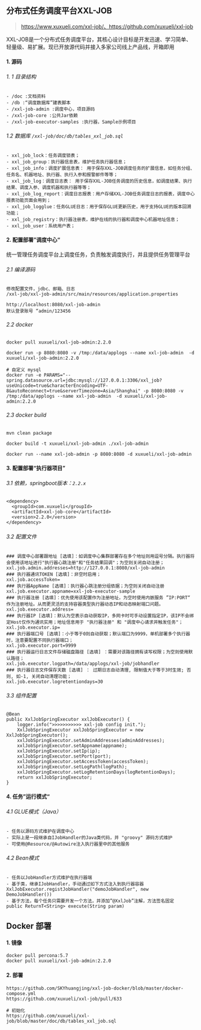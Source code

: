 ## 分布式任务调度平台XXL-JOB

> https://www.xuxueli.com/xxl-job/、https://github.com/xuxueli/xxl-job

XXL-JOB是一个分布式任务调度平台，其核心设计目标是开发迅速、学习简单、轻量级、易扩展。现已开放源代码并接入多家公司线上产品线，开箱即用


#### 1. 源码

###### 1. 1 目录结构

```
- /doc :文档资料
- /db :“调度数据库”建表脚本
- /xxl-job-admin :调度中心，项目源码
- /xxl-job-core :公共Jar依赖
- /xxl-job-executor-samples :执行器，Sample示例项目
```

###### 1.2 数据库  `/xxl-job/doc/db/tables_xxl_job.sql`

```
- xxl_job_lock：任务调度锁表；
- xxl_job_group：执行器信息表，维护任务执行器信息；
- xxl_job_info：调度扩展信息表： 用于保存XXL-JOB调度任务的扩展信息，如任务分组、任务名、机器地址、执行器、执行入参和报警邮件等等；
- xxl_job_log：调度日志表： 用于保存XXL-JOB任务调度的历史信息，如调度结果、执行结果、调度入参、调度机器和执行器等等；
- xxl_job_log_report：调度日志报表：用户存储XXL-JOB任务调度日志的报表，调度中心报表功能页面会用到；
- xxl_job_logglue：任务GLUE日志：用于保存GLUE更新历史，用于支持GLUE的版本回溯功能；
- xxl_job_registry：执行器注册表，维护在线的执行器和调度中心机器地址信息；
- xxl_job_user：系统用户表；
```

#### 2. 配置部署”调度中心“

统一管理任务调度平台上调度任务，负责触发调度执行，并且提供任务管理平台

###### 2.1 编译源码

```
修改配置文件，jdbc、邮箱、日志
/xxl-job/xxl-job-admin/src/main/resources/application.properties

http://localhost:8080/xxl-job-admin 
默认登录账号 “admin/123456
```

###### 2.2 docker

```
docker pull xuxueli/xxl-job-admin:2.2.0

docker run -p 8080:8080 -v /tmp:/data/applogs --name xxl-job-admin  -d xuxueli/xxl-job-admin:2.2.0

# 自定义 mysql
docker run -e PARAMS="--spring.datasource.url=jdbc:mysql://127.0.0.1:3306/xxl_job?useUnicode=true&characterEncoding=UTF-8&autoReconnect=true&serverTimezone=Asia/Shanghai" -p 8080:8080 -v /tmp:/data/applogs --name xxl-job-admin  -d xuxueli/xxl-job-admin:2.2.0
```

###### 2.3 docker build

```
mvn clean package

docker build -t xuxueli/xxl-job-admin ./xxl-job-admin

docker run --name xxl-job-admin -p 8080:8080 -d xuxueli/xxl-job-admin
```

#### 3. 配置部署“执行器项目”

###### 3.1 依赖，springboot版本：`2.2.x`

```
<dependency>
  <groupId>com.xuxueli</groupId>
  <artifactId>xxl-job-core</artifactId>
  <version>2.2.0</version>
</dependency>
```

###### 3.2 配置文件

```
### 调度中心部署跟地址 [选填]：如调度中心集群部署存在多个地址则用逗号分隔。执行器将会使用该地址进行"执行器心跳注册"和"任务结果回调"；为空则关闭自动注册；
xxl.job.admin.addresses=http://127.0.0.1:8080/xxl-job-admin
### 执行器通讯TOKEN [选填]：非空时启用；
xxl.job.accessToken=
### 执行器AppName [选填]：执行器心跳注册分组依据；为空则关闭自动注册
xxl.job.executor.appname=xxl-job-executor-sample
### 执行器注册 [选填]：优先使用该配置作为注册地址，为空时使用内嵌服务 ”IP:PORT“ 作为注册地址。从而更灵活的支持容器类型执行器动态IP和动态映射端口问题。
xxl.job.executor.address=
### 执行器IP [选填]：默认为空表示自动获取IP，多网卡时可手动设置指定IP，该IP不会绑定Host仅作为通讯实用；地址信息用于 "执行器注册" 和 "调度中心请求并触发任务"；
xxl.job.executor.ip=
### 执行器端口号 [选填]：小于等于0则自动获取；默认端口为9999，单机部署多个执行器时，注意要配置不同执行器端口；
xxl.job.executor.port=9999
### 执行器运行日志文件存储磁盘路径 [选填] ：需要对该路径拥有读写权限；为空则使用默认路径；
xxl.job.executor.logpath=/data/applogs/xxl-job/jobhandler
### 执行器日志文件保存天数 [选填] ： 过期日志自动清理, 限制值大于等于3时生效; 否则, 如-1, 关闭自动清理功能；
xxl.job.executor.logretentiondays=30
```

###### 3.3 组件配置

```
@Bean
public XxlJobSpringExecutor xxlJobExecutor() {
    logger.info(">>>>>>>>>>> xxl-job config init.");
    XxlJobSpringExecutor xxlJobSpringExecutor = new XxlJobSpringExecutor();
    xxlJobSpringExecutor.setAdminAddresses(adminAddresses);
    xxlJobSpringExecutor.setAppname(appname);
    xxlJobSpringExecutor.setIp(ip);
    xxlJobSpringExecutor.setPort(port);
    xxlJobSpringExecutor.setAccessToken(accessToken);
    xxlJobSpringExecutor.setLogPath(logPath);
    xxlJobSpringExecutor.setLogRetentionDays(logRetentionDays);
    return xxlJobSpringExecutor;
}
```

#### 4. 任务”运行模式“

###### 4.1 GLUE模式（Java）

```
- 任务以源码方式维护在调度中心
- 实际上是一段继承自IJobHandler的Java类代码，并 "groovy" 源码方式维护
- 可使用@Resource/@Autowire注入执行器里中的其他服务
```

###### 4.2 Bean模式

```
- 任务以JobHandler方式维护在执行器端
- 基于类，继承IJobHandler，手动通过如下方式注入到执行器容器
XxlJobExecutor.registJobHandler("demoJobHandler", new DemoJobHandler())
- 基于方法，每个任务只需要开发一个方法，并添加”@XxlJob”注解，方法签名固定
public ReturnT<String> execute(String param)
```



## Docker 部署

#### 1. 镜像

```
docker pull percona:5.7
docker pull xuxueli/xxl-job-admin:2.2.0
```

#### 2. 部署

```
https://github.com/SKYhuangjing/xxl-job-docker/blob/master/docker-compose.yml
https://github.com/xuxueli/xxl-job/pull/633

# 初始化
https://github.com/xuxueli/xxl-job/blob/master/doc/db/tables_xxl_job.sql
```

